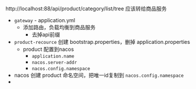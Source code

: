 http://localhost:88/api/product/category/list/tree
应该转给商品服务
- `gateway` - application.yml
	- 添加路由，负载均衡到商品服务
		- 去掉api前缀
- `product-recource` 创建 bootstrap.properties，删掉 application.properties
	- product 配置到nacos
		- `application.name`
		- `nacos.server-addr`
		- `nacos.config.namespace`
- nacos 创建 product 命名空间，把唯一id复制到 `nacos.config.namespace`
- 